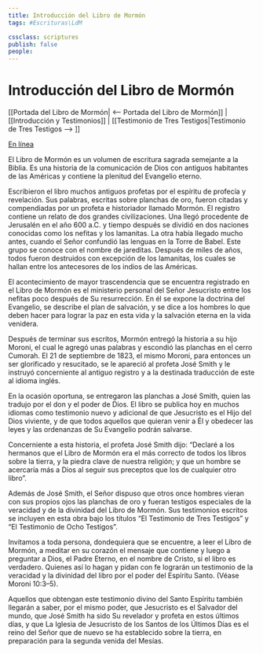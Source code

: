 ```yaml
---
title: Introducción del Libro de Mormón
tags: #Escrituras\LdM

cssclass: scriptures
publish: false
people:
---
```


# Introducción del Libro de Mormón
[[Portada del Libro de Mormón| <-- Portada del Libro de Mormón]] | [[Introducción y Testimonios]] | [[Testimonio de Tres Testigos|Testimonio de Tres Testigos --> ]]

[En línea](https://www.churchofjesuschrist.org/study/scriptures/bofm/introduction?lang=spa)

El Libro de Mormón es un volumen de escritura sagrada semejante a la Biblia. Es una historia de la comunicación de Dios con antiguos habitantes de las Américas y contiene la plenitud del Evangelio eterno.

Escribieron el libro muchos antiguos profetas por el espíritu de profecía y revelación. Sus palabras, escritas sobre planchas de oro, fueron citadas y compendiadas por un profeta e historiador llamado Mormón. El registro contiene un relato de dos grandes civilizaciones. Una llegó procedente de Jerusalén en el año 600 a.C. y tiempo después se dividió en dos naciones conocidas como los nefitas y los lamanitas. La otra había llegado mucho antes, cuando el Señor confundió las lenguas en la Torre de Babel. Este grupo se conoce con el nombre de jareditas. Después de miles de años, todos fueron destruidos con excepción de los lamanitas, los cuales se hallan entre los antecesores de los indios de las Américas.

El acontecimiento de mayor trascendencia que se encuentra registrado en el Libro de Mormón es el ministerio personal del Señor Jesucristo entre los nefitas poco después de Su resurrección. En él se expone la doctrina del Evangelio, se describe el plan de salvación, y se dice a los hombres lo que deben hacer para lograr la paz en esta vida y la salvación eterna en la vida venidera.

Después de terminar sus escritos, Mormón entregó la historia a su hijo Moroni, el cual le agregó unas palabras y escondió las planchas en el cerro Cumorah. El 21 de septiembre de 1823, el mismo Moroni, para entonces un ser glorificado y resucitado, se le apareció al profeta José Smith y le instruyó concerniente al antiguo registro y a la destinada traducción de este al idioma inglés.

En la ocasión oportuna, se entregaron las planchas a José Smith, quien las tradujo por el don y el poder de Dios. El libro se publica hoy en muchos idiomas como testimonio nuevo y adicional de que Jesucristo es el Hijo del Dios viviente, y de que todos aquellos que quieran venir a Él y obedecer las leyes y las ordenanzas de Su Evangelio podrán salvarse.

Concerniente a esta historia, el profeta José Smith dijo: “Declaré a los hermanos que el Libro de Mormón era el más correcto de todos los libros sobre la tierra, y la piedra clave de nuestra religión; y que un hombre se acercaría más a Dios al seguir sus preceptos que los de cualquier otro libro”.

Además de José Smith, el Señor dispuso que otros once hombres vieran con sus propios ojos las planchas de oro y fueran testigos especiales de la veracidad y de la divinidad del Libro de Mormón. Sus testimonios escritos se incluyen en esta obra bajo los títulos “El Testimonio de Tres Testigos” y “El Testimonio de Ocho Testigos”.

Invitamos a toda persona, dondequiera que se encuentre, a leer el Libro de Mormón, a meditar en su corazón el mensaje que contiene y luego a preguntar a Dios, el Padre Eterno, en el nombre de Cristo, si el libro es verdadero. Quienes así lo hagan y pidan con fe lograrán un testimonio de la veracidad y la divinidad del libro por el poder del Espíritu Santo. (Véase Moroni 10:3–5).

Aquellos que obtengan este testimonio divino del Santo Espíritu también llegarán a saber, por el mismo poder, que Jesucristo es el Salvador del mundo, que José Smith ha sido Su revelador y profeta en estos últimos días, y que La Iglesia de Jesucristo de los Santos de los Últimos Días es el reino del Señor que de nuevo se ha establecido sobre la tierra, en preparación para la segunda venida del Mesías.

